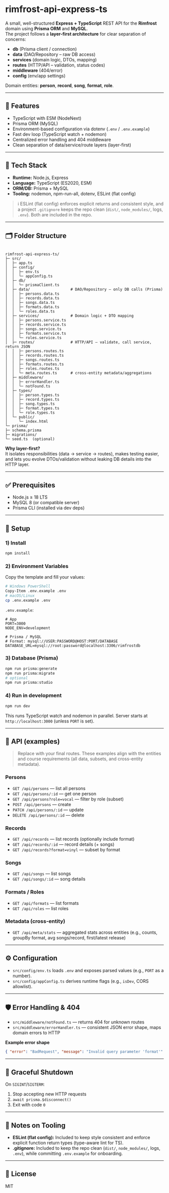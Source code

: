 # rimfrost-api-express-ts

A small, well-structured **Express + TypeScript** REST API for the **Rimfrost** domain using **Prisma ORM** and **MySQL**.  
The project follows a **layer-first architecture** for clear separation of concerns:

- **db** (Prisma client / connection)
- **data** (DAO/Repository – raw DB access)
- **services** (domain logic, DTOs, mapping)
- **routes** (HTTP/API – validation, status codes)
- **middleware** (404/error)
- **config** (env/app settings)

Domain entities: **person**, **record**, **song**, **format**, **role**.

---

## 🚀 Features

- TypeScript with ESM (NodeNext)
- Prisma ORM (MySQL)
- Environment-based configuration via dotenv (`.env` / `.env.example`)
- Fast dev loop (TypeScript watch + nodemon)
- Centralized error handling and 404 middleware
- Clean separation of data/service/route layers (layer-first)

---

## 🧱 Tech Stack

- **Runtime:** Node.js, Express
- **Language:** TypeScript (ES2020, ESM)
- **ORM/DB:** Prisma + MySQL
- **Tooling:** nodemon, npm-run-all, dotenv, ESLint (flat config)

> ℹ️ ESLint (flat config) enforces explicit returns and consistent style, and a project `.gitignore` keeps the repo clean (`dist/`, `node_modules/`, logs, `.env`). Both are included in the repo.

---

## 🗂️ Folder Structure

```

rimfrost-api-express-ts/
├─ src/
│  ├─ app.ts
│  ├─ config/
│  │  ├─ env.ts
│  │  └─ appConfig.ts
│  ├─ db/
│  │  └─ prismaClient.ts
│  ├─ data/                  # DAO/Repository – only DB calls (Prisma)
│  │  ├─ persons.data.ts
│  │  ├─ records.data.ts
│  │  ├─ songs.data.ts
│  │  ├─ formats.data.ts
│  │  └─ roles.data.ts
│  ├─ services/              # Domain logic + DTO mapping
│  │  ├─ persons.service.ts
│  │  ├─ records.service.ts
│  │  ├─ songs.service.ts
│  │  ├─ formats.service.ts
│  │  └─ roles.service.ts
│  ├─ routes/                # HTTP/API – validate, call service, return JSON
│  │  ├─ persons.routes.ts
│  │  ├─ records.routes.ts
│  │  ├─ songs.routes.ts
│  │  ├─ formats.routes.ts
│  │  ├─ roles.routes.ts
│  │  └─ meta.routes.ts      # cross-entity metadata/aggregations
│  ├─ middleware/
│  │  ├─ errorHandler.ts
│  │  └─ notFound.ts
│  ├─ types/
│  │  ├─ person.types.ts
│  │  ├─ record.types.ts
│  │  ├─ song.types.ts
│  │  ├─ format.types.ts
│  │  └─ role.types.ts
│  └─ public/
│     └─ index.html
└─ prisma/
├─ schema.prisma
├─ migrations/
└─ seed.ts  (optional)

```

**Why layer-first?**  
It isolates responsibilities (data → service → routes), makes testing easier, and lets you evolve DTOs/validation without leaking DB details into the HTTP layer.

---

## ✅ Prerequisites

- Node.js ≥ 18 LTS
- MySQL 8 (or compatible server)
- Prisma CLI (installed via dev deps)

---

## 🔧 Setup

### 1) Install

```bash
npm install
```

### 2) Environment Variables

Copy the template and fill your values:

```bash
# Windows PowerShell
Copy-Item .env.example .env
# macOS/Linux
cp .env.example .env
```

`.env.example`:

```env
# App
PORT=3000
NODE_ENV=development

# Prisma / MySQL
# Format: mysql://USER:PASSWORD@HOST:PORT/DATABASE
DATABASE_URL=mysql://root:password@localhost:3306/rimfrostdb
```

### 3) Database (Prisma)

```bash
npm run prisma:generate
npm run prisma:migrate
# optional
npm run prisma:studio
```

### 4) Run in development

```bash
npm run dev
```

This runs TypeScript watch and nodemon in parallel.
Server starts at `http://localhost:3000` (unless `PORT` is set).

---

## 🧪 API (examples)

> Replace with your final routes. These examples align with the entities and course requirements (all data, subsets, and cross-entity metadata).

### Persons

- `GET /api/persons` — list all persons
- `GET /api/persons/:id` — get one person
- `GET /api/persons?role=vocal` — filter by role (subset)
- `POST /api/persons` — create
- `PATCH /api/persons/:id` — update
- `DELETE /api/persons/:id` — delete

### Records

- `GET /api/records` — list records (optionally include format)
- `GET /api/records/:id` — record details (+ songs)
- `GET /api/records?format=vinyl` — subset by format

### Songs

- `GET /api/songs` — list songs
- `GET /api/songs/:id` — song details

### Formats / Roles

- `GET /api/formats` — list formats
- `GET /api/roles` — list roles

### Metadata (cross-entity)

- `GET /api/meta/stats` — aggregated stats across entities (e.g., counts, groupBy format, avg songs/record, first/latest release)

---

## ⚙️ Configuration

- `src/config/env.ts` loads `.env` and exposes parsed values (e.g., `PORT` as a number).
- `src/config/appConfig.ts` derives runtime flags (e.g., `isDev`, CORS allowlist).

---

## 🛡️ Error Handling & 404

- `src/middleware/notFound.ts` — returns 404 for unknown routes
- `src/middleware/errorHandler.ts` — consistent JSON error shape, maps domain errors to HTTP

**Example error shape**

```json
{ "error": "BadRequest", "message": "Invalid query parameter 'format'" }
```

---

## 🧹 Graceful Shutdown

On `SIGINT`/`SIGTERM`:

1. Stop accepting new HTTP requests
2. `await prisma.$disconnect()`
3. Exit with code `0`

---

## 🧰 Notes on Tooling

- **ESLint (flat config):** Included to keep style consistent and enforce explicit function return types (type-aware lint for TS).
- **.gitignore:** Included to keep the repo clean (`dist/`, `node_modules/`, logs, `.env`), while committing `.env.example` for onboarding.

---

## 📝 License

MIT
